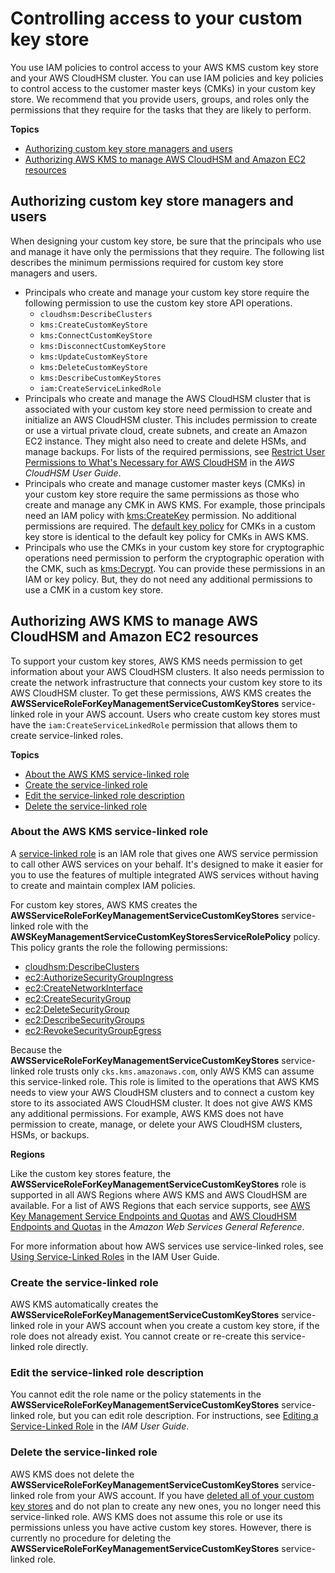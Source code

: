 # Controlling access to your custom key store<a name="authorize-key-store"></a>

You use IAM policies to control access to your AWS KMS custom key store and your AWS CloudHSM cluster\. You can use IAM policies and key policies to control access to the customer master keys \(CMKs\) in your custom key store\. We recommend that you provide users, groups, and roles only the permissions that they require for the tasks that they are likely to perform\.

**Topics**
+ [Authorizing custom key store managers and users](#authorize-users)
+ [Authorizing AWS KMS to manage AWS CloudHSM and Amazon EC2 resources](#authorize-kms)

## Authorizing custom key store managers and users<a name="authorize-users"></a>

When designing your custom key store, be sure that the principals who use and manage it have only the permissions that they require\. The following list describes the minimum permissions required for custom key store managers and users\.
+ Principals who create and manage your custom key store require the following permission to use the custom key store API operations\.
  + `cloudhsm:DescribeClusters`
  + `kms:CreateCustomKeyStore`
  + `kms:ConnectCustomKeyStore`
  + `kms:DisconnectCustomKeyStore`
  + `kms:UpdateCustomKeyStore`
  + `kms:DeleteCustomKeyStore`
  + `kms:DescribeCustomKeyStores`
  + `iam:CreateServiceLinkedRole`
+ Principals who create and manage the AWS CloudHSM cluster that is associated with your custom key store need permission to create and initialize an AWS CloudHSM cluster\. This includes permission to create or use a virtual private cloud, create subnets, and create an Amazon EC2 instance\. They might also need to create and delete HSMs, and manage backups\. For lists of the required permissions, see [Restrict User Permissions to What's Necessary for AWS CloudHSM](https://docs.aws.amazon.com/cloudhsm/latest/userguide/create-iam-user.html#permissions-for-cloudhsm) in the *AWS CloudHSM User Guide*\.
+ Principals who create and manage customer master keys \(CMKs\) in your custom key store require the same permissions as those who create and manage any CMK in AWS KMS\. For example, those principals need an IAM policy with [kms:CreateKey](https://docs.aws.amazon.com/kms/latest/APIReference/API_CreateKey.html) permission\. No additional permissions are required\. The [default key policy](key-policies.md#key-policy-default) for CMKs in a custom key store is identical to the default key policy for CMKs in AWS KMS\.
+ Principals who use the CMKs in your custom key store for cryptographic operations need permission to perform the cryptographic operation with the CMK, such as [kms:Decrypt](https://docs.aws.amazon.com/kms/latest/APIReference/API_Decrypt.html)\. You can provide these permissions in an IAM or key policy\. But, they do not need any additional permissions to use a CMK in a custom key store\.

## Authorizing AWS KMS to manage AWS CloudHSM and Amazon EC2 resources<a name="authorize-kms"></a>

To support your custom key stores, AWS KMS needs permission to get information about your AWS CloudHSM clusters\. It also needs permission to create the network infrastructure that connects your custom key store to its AWS CloudHSM cluster\. To get these permissions, AWS KMS creates the **AWSServiceRoleForKeyManagementServiceCustomKeyStores** service\-linked role in your AWS account\. Users who create custom key stores must have the `iam:CreateServiceLinkedRole` permission that allows them to create service\-linked roles\.

**Topics**
+ [About the AWS KMS service\-linked role](#about-key-store-slr)
+ [Create the service\-linked role](#create-key-store-slr)
+ [Edit the service\-linked role description](#edit-key-store-slr)
+ [Delete the service\-linked role](#delete-key-store-slr)

### About the AWS KMS service\-linked role<a name="about-key-store-slr"></a>

A [service\-linked role](https://docs.aws.amazon.com/IAM/latest/UserGuide/using-service-linked-roles.html) is an IAM role that gives one AWS service permission to call other AWS services on your behalf\. It's designed to make it easier for you to use the features of multiple integrated AWS services without having to create and maintain complex IAM policies\.

For custom key stores, AWS KMS creates the **AWSServiceRoleForKeyManagementServiceCustomKeyStores** service\-linked role with the **AWSKeyManagementServiceCustomKeyStoresServiceRolePolicy** policy\. This policy grants the role the following permissions:
+ [cloudhsm:DescribeClusters](https://docs.aws.amazon.com/cloudhsm/latest/APIReference/API_DescribeClusters.html)
+ [ec2:AuthorizeSecurityGroupIngress](https://docs.aws.amazon.com/AWSEC2/latest/APIReference/API_AuthorizeSecurityGroupIngress.html)
+ [ec2:CreateNetworkInterface](https://docs.aws.amazon.com/AWSEC2/latest/APIReference/API_CreateNetworkInterface.html)
+ [ec2:CreateSecurityGroup](https://docs.aws.amazon.com/AWSEC2/latest/APIReference/API_CreateSecurityGroup.html)
+ [ec2:DeleteSecurityGroup](https://docs.aws.amazon.com/AWSEC2/latest/APIReference/API_DeleteSecurityGroup.html)
+ [ec2:DescribeSecurityGroups](https://docs.aws.amazon.com/AWSEC2/latest/APIReference/API_DescribeSecurityGroups.html)
+ [ec2:RevokeSecurityGroupEgress](https://docs.aws.amazon.com/AWSEC2/latest/APIReference/API_RevokeSecurityGroupEgress.html)

Because the **AWSServiceRoleForKeyManagementServiceCustomKeyStores** service\-linked role trusts only `cks.kms.amazonaws.com`, only AWS KMS can assume this service\-linked role\. This role is limited to the operations that AWS KMS needs to view your AWS CloudHSM clusters and to connect a custom key store to its associated AWS CloudHSM cluster\. It does not give AWS KMS any additional permissions\. For example, AWS KMS does not have permission to create, manage, or delete your AWS CloudHSM clusters, HSMs, or backups\.

**Regions**

Like the custom key stores feature, the **AWSServiceRoleForKeyManagementServiceCustomKeyStores** role is supported in all AWS Regions where AWS KMS and AWS CloudHSM are available\. For a list of AWS Regions that each service supports, see [AWS Key Management Service Endpoints and Quotas](https://docs.aws.amazon.com/general/latest/gr/kms.html) and [AWS CloudHSM Endpoints and Quotas](https://docs.aws.amazon.com/general/latest/gr/cloudhsm.html) in the *Amazon Web Services General Reference*\.

For more information about how AWS services use service\-linked roles, see [Using Service\-Linked Roles](https://docs.aws.amazon.com/IAM/latest/UserGuide/using-service-linked-roles.html) in the IAM User Guide\.

### Create the service\-linked role<a name="create-key-store-slr"></a>

AWS KMS automatically creates the **AWSServiceRoleForKeyManagementServiceCustomKeyStores** service\-linked role in your AWS account when you create a custom key store, if the role does not already exist\. You cannot create or re\-create this service\-linked role directly\. 

### Edit the service\-linked role description<a name="edit-key-store-slr"></a>

You cannot edit the role name or the policy statements in the **AWSServiceRoleForKeyManagementServiceCustomKeyStores** service\-linked role, but you can edit role description\. For instructions, see [Editing a Service\-Linked Role](https://docs.aws.amazon.com/IAM/latest/UserGuide/using-service-linked-roles.html#edit-service-linked-role) in the *IAM User Guide*\.

### Delete the service\-linked role<a name="delete-key-store-slr"></a>

AWS KMS does not delete the **AWSServiceRoleForKeyManagementServiceCustomKeyStores** service\-linked role from your AWS account\.  If you have [deleted all of your custom key stores](delete-keystore.md) and do not plan to create any new ones, you no longer need this service\-linked role\. AWS KMS does not assume this role or use its permissions unless you have active custom key stores\. However, there is currently no procedure for deleting the **AWSServiceRoleForKeyManagementServiceCustomKeyStores** service\-linked role\.